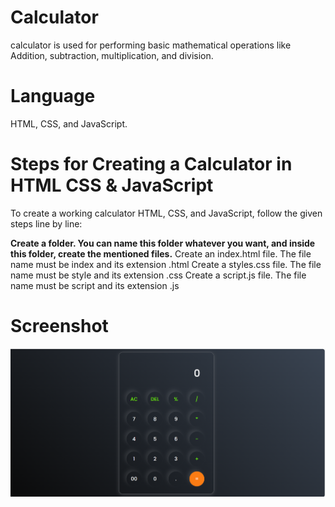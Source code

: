 # Calculator
calculator is used for performing basic mathematical operations like Addition, subtraction, multiplication, and division.

# Language
HTML, CSS, and JavaScript.

# Steps for Creating a Calculator in HTML CSS & JavaScript
To create a working calculator HTML, CSS, and JavaScript, follow the given steps line by line:

<b>Create a folder. You can name this folder whatever you want, and inside this folder, create the mentioned files.</b>
Create an index.html file. The file name must be index and its extension .html
Create a styles.css file. The file name must be style and its extension .css
Create a script.js file. The file name must be script and its extension .js


# Screenshot
![alt text](<Screenshot 2025-04-20 182756.png>)